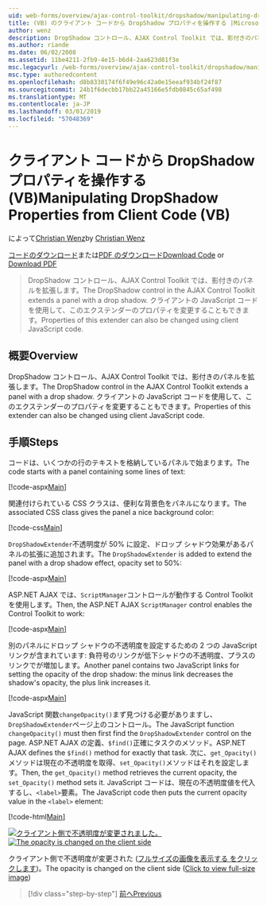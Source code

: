 ```yaml
---
uid: web-forms/overview/ajax-control-toolkit/dropshadow/manipulating-dropshadow-properties-from-client-code-vb
title: (VB) のクライアント コードから DropShadow プロパティを操作する |Microsoft Docs
author: wenz
description: DropShadow コントロール、AJAX Control Toolkit では、影付きのパネルを拡張します。 クライアント JavaScrip を使用して、このエクステンダーのプロパティを変更することもしています.
ms.author: riande
ms.date: 06/02/2008
ms.assetid: 11be4211-2fb9-4e15-b6d4-2aa623d81f3e
msc.legacyurl: /web-forms/overview/ajax-control-toolkit/dropshadow/manipulating-dropshadow-properties-from-client-code-vb
msc.type: authoredcontent
ms.openlocfilehash: d8b8330174f6f49e96c42a0e15eeaf934bf24f87
ms.sourcegitcommit: 24b1f6decbb17bb22a45166e5fdb0845c65af498
ms.translationtype: MT
ms.contentlocale: ja-JP
ms.lasthandoff: 03/01/2019
ms.locfileid: "57048369"
---
```

<a name="manipulating-dropshadow-properties-from-client-code-vb"></a><span data-ttu-id="76244-104">クライアント コードから DropShadow プロパティを操作する (VB)</span><span class="sxs-lookup"><span data-stu-id="76244-104">Manipulating DropShadow Properties from Client Code (VB)</span></span>
====================
<span data-ttu-id="76244-105">によって[Christian Wenz](https://github.com/wenz)</span><span class="sxs-lookup"><span data-stu-id="76244-105">by [Christian Wenz](https://github.com/wenz)</span></span>

<span data-ttu-id="76244-106">[コードのダウンロード](http://download.microsoft.com/download/5/1/6/51652a81-500b-4f6b-88d3-617103e7941e/DropShadow2.vb.zip)または[PDF のダウンロード](http://download.microsoft.com/download/b/6/a/b6ae89ee-df69-4c87-9bfb-ad1eb2b23373/dropshadow2VB.pdf)</span><span class="sxs-lookup"><span data-stu-id="76244-106">[Download Code](http://download.microsoft.com/download/5/1/6/51652a81-500b-4f6b-88d3-617103e7941e/DropShadow2.vb.zip) or [Download PDF](http://download.microsoft.com/download/b/6/a/b6ae89ee-df69-4c87-9bfb-ad1eb2b23373/dropshadow2VB.pdf)</span></span>

> <span data-ttu-id="76244-107">DropShadow コントロール、AJAX Control Toolkit では、影付きのパネルを拡張します。</span><span class="sxs-lookup"><span data-stu-id="76244-107">The DropShadow control in the AJAX Control Toolkit extends a panel with a drop shadow.</span></span> <span data-ttu-id="76244-108">クライアントの JavaScript コードを使用して、このエクステンダーのプロパティを変更することもできます。</span><span class="sxs-lookup"><span data-stu-id="76244-108">Properties of this extender can also be changed using client JavaScript code.</span></span>


## <a name="overview"></a><span data-ttu-id="76244-109">概要</span><span class="sxs-lookup"><span data-stu-id="76244-109">Overview</span></span>

<span data-ttu-id="76244-110">DropShadow コントロール、AJAX Control Toolkit では、影付きのパネルを拡張します。</span><span class="sxs-lookup"><span data-stu-id="76244-110">The DropShadow control in the AJAX Control Toolkit extends a panel with a drop shadow.</span></span> <span data-ttu-id="76244-111">クライアントの JavaScript コードを使用して、このエクステンダーのプロパティを変更することもできます。</span><span class="sxs-lookup"><span data-stu-id="76244-111">Properties of this extender can also be changed using client JavaScript code.</span></span>

## <a name="steps"></a><span data-ttu-id="76244-112">手順</span><span class="sxs-lookup"><span data-stu-id="76244-112">Steps</span></span>

<span data-ttu-id="76244-113">コードは、いくつかの行のテキストを格納しているパネルで始まります。</span><span class="sxs-lookup"><span data-stu-id="76244-113">The code starts with a panel containing some lines of text:</span></span>

[!code-aspx[Main](manipulating-dropshadow-properties-from-client-code-vb/samples/sample1.aspx)]

<span data-ttu-id="76244-114">関連付けられている CSS クラスは、便利な背景色をパネルになります。</span><span class="sxs-lookup"><span data-stu-id="76244-114">The associated CSS class gives the panel a nice background color:</span></span>

[!code-css[Main](manipulating-dropshadow-properties-from-client-code-vb/samples/sample2.css)]

<span data-ttu-id="76244-115">`DropShadowExtender`不透明度が 50% に設定、ドロップ シャドウ効果があるパネルの拡張に追加されます。</span><span class="sxs-lookup"><span data-stu-id="76244-115">The `DropShadowExtender` is added to extend the panel with a drop shadow effect, opacity set to 50%:</span></span>

[!code-aspx[Main](manipulating-dropshadow-properties-from-client-code-vb/samples/sample3.aspx)]

<span data-ttu-id="76244-116">ASP.NET AJAX では、`ScriptManager`コントロールが動作する Control Toolkit を使用します。</span><span class="sxs-lookup"><span data-stu-id="76244-116">Then, the ASP.NET AJAX `ScriptManager` control enables the Control Toolkit to work:</span></span>

[!code-aspx[Main](manipulating-dropshadow-properties-from-client-code-vb/samples/sample4.aspx)]

<span data-ttu-id="76244-117">別のパネルにドロップ シャドウの不透明度を設定するための 2 つの JavaScript リンクが含まれています: 負符号のリンクが低下シャドウの不透明度、プラスのリンクでが増加します。</span><span class="sxs-lookup"><span data-stu-id="76244-117">Another panel contains two JavaScript links for setting the opacity of the drop shadow: the minus link decreases the shadow's opacity, the plus link increases it.</span></span>

[!code-aspx[Main](manipulating-dropshadow-properties-from-client-code-vb/samples/sample5.aspx)]

<span data-ttu-id="76244-118">JavaScript 関数`changeOpacity()`まず見つける必要がありますし、`DropShadowExtender`ページ上のコントロール。</span><span class="sxs-lookup"><span data-stu-id="76244-118">The JavaScript function `changeOpacity()` must then first find the `DropShadowExtender` control on the page.</span></span> <span data-ttu-id="76244-119">ASP.NET AJAX の定義、`$find()`正確にタスクのメソッド。</span><span class="sxs-lookup"><span data-stu-id="76244-119">ASP.NET AJAX defines the `$find()` method for exactly that task.</span></span> <span data-ttu-id="76244-120">次に、`get_Opacity()`メソッドは現在の不透明度を取得、`set_Opacity()`メソッドはそれを設定します。</span><span class="sxs-lookup"><span data-stu-id="76244-120">Then, the `get_Opacity()` method retrieves the current opacity, the `set_Opacity()` method sets it.</span></span> <span data-ttu-id="76244-121">JavaScript コードは、現在の不透明度値を代入するし、`<label>`要素。</span><span class="sxs-lookup"><span data-stu-id="76244-121">The JavaScript code then puts the current opacity value in the `<label>` element:</span></span>

[!code-html[Main](manipulating-dropshadow-properties-from-client-code-vb/samples/sample6.html)]


<span data-ttu-id="76244-122">[![クライアント側で不透明度が変更されました。](manipulating-dropshadow-properties-from-client-code-vb/_static/image2.png)](manipulating-dropshadow-properties-from-client-code-vb/_static/image1.png)</span><span class="sxs-lookup"><span data-stu-id="76244-122">[![The opacity is changed on the client side](manipulating-dropshadow-properties-from-client-code-vb/_static/image2.png)](manipulating-dropshadow-properties-from-client-code-vb/_static/image1.png)</span></span>

<span data-ttu-id="76244-123">クライアント側で不透明度が変更された ([フルサイズの画像を表示する をクリックします](manipulating-dropshadow-properties-from-client-code-vb/_static/image3.png))。</span><span class="sxs-lookup"><span data-stu-id="76244-123">The opacity is changed on the client side ([Click to view full-size image](manipulating-dropshadow-properties-from-client-code-vb/_static/image3.png))</span></span>

> [!div class="step-by-step"]
> [<span data-ttu-id="76244-124">前へ</span><span class="sxs-lookup"><span data-stu-id="76244-124">Previous</span></span>](adjusting-the-z-index-of-a-dropshadow-vb.md)

